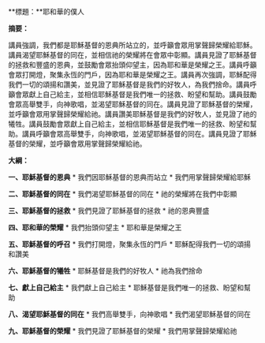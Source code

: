 **標題：**耶和華的僕人

**摘要：**

講員強調，我們都是耶穌基督的恩典所站立的，並呼籲會眾用掌聲歸榮耀給耶穌。講員渴望耶穌基督的同在，並相信祂的榮耀將在會眾中彰顯。講員見證了耶穌基督的拯救和豐盛的恩典，並鼓勵會眾抬頭仰望主，因為耶和華是榮耀之王。講員呼籲會眾打開燈，聚集永恆的門戶，因為耶和華是榮耀之王。講員再次強調，耶穌配得我們一切的頌揚和讚美，並見證了耶穌基督是我們的好牧人，為我們捨命。講員呼籲會眾獻上自己給主，並相信耶穌基督是我們唯一的拯救、盼望和幫助。講員鼓勵會眾高舉雙手，向神歌唱，並渴望耶穌基督的同在。講員見證了耶穌基督的榮耀，並呼籲會眾用掌聲歸榮耀給祂。講員讚美耶穌基督是我們的好牧人，並見證了祂的犧牲。講員鼓勵會眾獻上自己給主，並相信耶穌基督是我們唯一的拯救、盼望和幫助。講員呼籲會眾高舉雙手，向神歌唱，並渴望耶穌基督的同在。講員見證了耶穌基督的榮耀，並呼籲會眾用掌聲歸榮耀給祂。

**大綱：**

**一、耶穌基督的恩典**
    * 我們因耶穌基督的恩典而站立
    * 我們用掌聲歸榮耀給耶穌

**二、耶穌基督的同在**
    * 我們渴望耶穌基督的同在
    * 祂的榮耀將在我們中彰顯

**三、耶穌基督的拯救**
    * 我們見證了耶穌基督的拯救
    * 祂的恩典豐盛

**四、耶和華的榮耀**
    * 我們抬頭仰望主
    * 耶和華是榮耀之王

**五、耶穌基督的呼召**
    * 我們打開燈，聚集永恆的門戶
    * 耶穌配得我們一切的頌揚和讚美

**六、耶穌基督的犧牲**
    * 耶穌基督是我們的好牧人
    * 祂為我們捨命

**七、獻上自己給主**
    * 我們獻上自己給主
    * 耶穌基督是我們唯一的拯救、盼望和幫助

**八、渴望耶穌基督的同在**
    * 我們高舉雙手，向神歌唱
    * 我們渴望耶穌基督的同在

**九、耶穌基督的榮耀**
    * 我們見證了耶穌基督的榮耀
    * 我們用掌聲歸榮耀給祂
